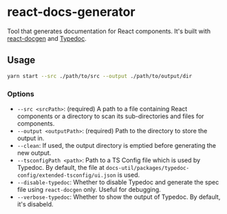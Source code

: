 # react-docs-generator

Tool that generates documentation for React components. It's built with [react-docgen](https://react-docgen.dev/) and [Typedoc](https://typedoc.org/).

## Usage

```bash
yarn start --src ./path/to/src --output ./path/to/output/dir
```

### Options

- `--src <srcPath>`: (required) A path to a file containing React components or a directory to scan its sub-directories and files for components.
- `--output <outputPath>`: (required) Path to the directory to store the output in.
- `--clean`: If used, the output directory is emptied before generating the new output.
- `--tsconfigPath <path>`: Path to a TS Config file which is used by Typedoc. By default, the file at `docs-util/packages/typedoc-config/extended-tsconfig/ui.json` is used.
- `--disable-typedoc`: Whether to disable Typedoc and generate the spec file using `react-docgen` only. Useful for debugging.
- `--verbose-typedoc`: Whether to show the output of Typedoc. By default, it's disabeld.